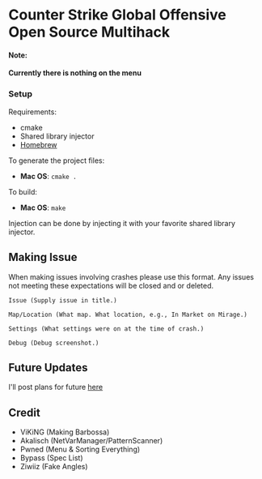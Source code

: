 # Counter Strike Global Offensive Open Source Multihack

#### Note: 
**Currently there is nothing on the menu** 

### Setup

Requirements:

* cmake
* Shared library injector 
* [Homebrew](https://brew.sh)

To generate the project files:

* **Mac OS**: `cmake .`

To build:

* **Mac OS**: `make`

Injection can be done by injecting it with your favorite shared library injector.

## Making Issue
When making issues involving crashes please use this format. Any issues not meeting these expectations will be closed and or deleted.
```
Issue (Supply issue in title.)

Map/Location (What map. What location, e.g., In Market on Mirage.)

Settings (What settings were on at the time of crash.)

Debug (Debug screenshot.)
```

## Future Updates
I'll post plans for future [here](https://github.com/sonicrules11/Barbossa/issues/28)

## Credit

* ViKiNG (Making Barbossa)
* Akalisch (NetVarManager/PatternScanner)
* Pwned (Menu & Sorting Everything)
* Bypass (Spec List)
* Ziwiiz (Fake Angles)

